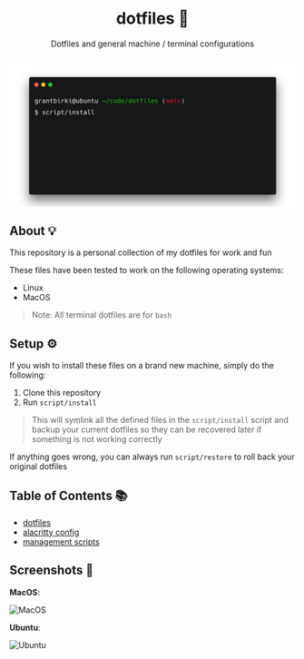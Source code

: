<h1 align="center">dotfiles 📂</h1>
<p align="center">
  Dotfiles and general machine / terminal configurations
</p>

<h2 align="center"><img src="assets/term.png" alt="terminal" align="center" width="600px" /></h2>

## About 💡

This repository is a personal collection of my dotfiles for work and fun

These files have been tested to work on the following operating systems:

- Linux
- MacOS

> Note: All terminal dotfiles are for `bash`

## Setup ⚙️

If you wish to install these files on a brand new machine, simply do the following:

1. Clone this repository
2. Run `script/install`

> This will symlink all the defined files in the `script/install` script and backup your current dotfiles so they can be recovered later if something is not working correctly

If anything goes wrong, you can always run `script/restore` to roll back your original dotfiles

## Table of Contents 📚

- [dotfiles](./dotfiles/)
- [alacritty config](./configs/alacritty/alacritty.yml)
- [management scripts](./script/)

## Screenshots 📸

**MacOS**:

![MacOS](https://user-images.githubusercontent.com/23362539/184522853-d1dc1e6a-827d-43e5-ae11-ba9327cf0150.png)

**Ubuntu**:

![Ubuntu](https://user-images.githubusercontent.com/23362539/186451719-a38a56d9-d309-40b4-b029-eea03c6e3d30.png)
